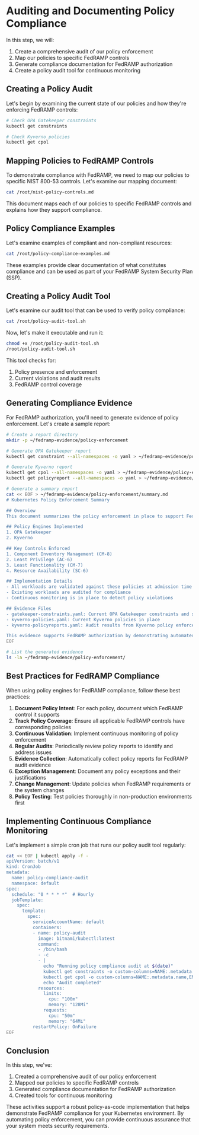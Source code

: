 # Auditing and Documenting Policy Compliance

In this step, we will:
1. Create a comprehensive audit of our policy enforcement
2. Map our policies to specific FedRAMP controls
3. Generate compliance documentation for FedRAMP authorization
4. Create a policy audit tool for continuous monitoring

## Creating a Policy Audit

Let's begin by examining the current state of our policies and how they're enforcing FedRAMP controls:

```bash
# Check OPA Gatekeeper constraints
kubectl get constraints

# Check Kyverno policies
kubectl get cpol
```

## Mapping Policies to FedRAMP Controls

To demonstrate compliance with FedRAMP, we need to map our policies to specific NIST 800-53 controls. Let's examine our mapping document:

```bash
cat /root/nist-policy-controls.md
```

This document maps each of our policies to specific FedRAMP controls and explains how they support compliance.

## Policy Compliance Examples

Let's examine examples of compliant and non-compliant resources:

```bash
cat /root/policy-compliance-examples.md
```

These examples provide clear documentation of what constitutes compliance and can be used as part of your FedRAMP System Security Plan (SSP).

## Creating a Policy Audit Tool

Let's examine our audit tool that can be used to verify policy compliance:

```bash
cat /root/policy-audit-tool.sh
```

Now, let's make it executable and run it:

```bash
chmod +x /root/policy-audit-tool.sh
/root/policy-audit-tool.sh
```

This tool checks for:
1. Policy presence and enforcement
2. Current violations and audit results
3. FedRAMP control coverage

## Generating Compliance Evidence

For FedRAMP authorization, you'll need to generate evidence of policy enforcement. Let's create a sample report:

```bash
# Create a report directory
mkdir -p ~/fedramp-evidence/policy-enforcement

# Generate OPA Gatekeeper report
kubectl get constraint --all-namespaces -o yaml > ~/fedramp-evidence/policy-enforcement/gatekeeper-constraints.yaml

# Generate Kyverno report
kubectl get cpol --all-namespaces -o yaml > ~/fedramp-evidence/policy-enforcement/kyverno-policies.yaml
kubectl get policyreport --all-namespaces -o yaml > ~/fedramp-evidence/policy-enforcement/kyverno-policyreports.yaml

# Generate a summary report
cat << EOF > ~/fedramp-evidence/policy-enforcement/summary.md
# Kubernetes Policy Enforcement Summary

## Overview
This document summarizes the policy enforcement in place to support FedRAMP compliance in the Kubernetes environment.

## Policy Engines Implemented
1. OPA Gatekeeper
2. Kyverno

## Key Controls Enforced
1. Component Inventory Management (CM-8)
2. Least Privilege (AC-6)
3. Least Functionality (CM-7)
4. Resource Availability (SC-6)

## Implementation Details
- All workloads are validated against these policies at admission time
- Existing workloads are audited for compliance
- Continuous monitoring is in place to detect policy violations

## Evidence Files
- gatekeeper-constraints.yaml: Current OPA Gatekeeper constraints and status
- kyverno-policies.yaml: Current Kyverno policies in place
- kyverno-policyreports.yaml: Audit results from Kyverno policy enforcement

This evidence supports FedRAMP authorization by demonstrating automated enforcement of security controls.
EOF

# List the generated evidence
ls -la ~/fedramp-evidence/policy-enforcement/
```

## Best Practices for FedRAMP Compliance

When using policy engines for FedRAMP compliance, follow these best practices:

1. **Document Policy Intent**: For each policy, document which FedRAMP control it supports
2. **Track Policy Coverage**: Ensure all applicable FedRAMP controls have corresponding policies
3. **Continuous Validation**: Implement continuous monitoring of policy enforcement
4. **Regular Audits**: Periodically review policy reports to identify and address issues
5. **Evidence Collection**: Automatically collect policy reports for FedRAMP audit evidence
6. **Exception Management**: Document any policy exceptions and their justifications
7. **Change Management**: Update policies when FedRAMP requirements or the system changes
8. **Policy Testing**: Test policies thoroughly in non-production environments first

## Implementing Continuous Compliance Monitoring

Let's implement a simple cron job that runs our policy audit tool regularly:

```bash
cat << EOF | kubectl apply -f -
apiVersion: batch/v1
kind: CronJob
metadata:
  name: policy-compliance-audit
  namespace: default
spec:
  schedule: "0 * * * *"  # Hourly
  jobTemplate:
    spec:
      template:
        spec:
          serviceAccountName: default
          containers:
          - name: policy-audit
            image: bitnami/kubectl:latest
            command:
            - /bin/bash
            - -c
            - |
              echo "Running policy compliance audit at $(date)"
              kubectl get constraints -o custom-columns=NAME:.metadata.name,ENFORCED:.spec.enforcementAction,VIOLATIONS:.status.totalViolations
              kubectl get cpol -o custom-columns=NAME:.metadata.name,ENFORCED:.spec.validationFailureAction,BACKGROUND:.spec.background
              echo "Audit completed"
            resources:
              limits:
                cpu: "100m"
                memory: "128Mi"
              requests:
                cpu: "50m"
                memory: "64Mi"
          restartPolicy: OnFailure
EOF
```

## Conclusion

In this step, we've:
1. Created a comprehensive audit of our policy enforcement
2. Mapped our policies to specific FedRAMP controls
3. Generated compliance documentation for FedRAMP authorization
4. Created tools for continuous monitoring

These activities support a robust policy-as-code implementation that helps demonstrate FedRAMP compliance for your Kubernetes environment. By automating policy enforcement, you can provide continuous assurance that your system meets security requirements.